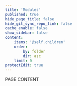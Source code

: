 ```yaml
---
title: 'Modules'
published: true
hide_page_title: false
hide_git_sync_repo_link: false
cache_enable: false
show_sidebar: false
content:
    items: '@self.children'
    order:
        by: folder
        dir: asc
    limit: 0
protectEdit: true    
---
```


PAGE CONTENT

